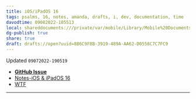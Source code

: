 ```yaml
---
title: iOS/iPadOS 16
tags: psalms, 16, notes, amanda, drafts, i, dev, documentation, time
davodtime: 09082022-105513
local: shareddocuments:///private/var/mobile/Library/Mobile%20Documents/iCloud~md~obsidian/Documents/OBSHIDDIAN/drafts/886C9F8B-3919-489A-AA62-D0558C7C7FC9.md
dg-publish: true
share: true
draft: drafts://open?uuid=886C9F8B-3919-489A-AA62-D0558C7C7FC9
---
```

Updated `09072022-190519`

- [**GitHub Issue**](https://github.com/extratone/bilge/issues/343) 
- [Notes-iOS & iPadOS 16](drafts://open?uuid=5F41FE18-2741-40E2-B078-D48E517E766C)
- [WTF](https://davidblue.wtf/drafts/886C9F8B-3919-489A-AA62-D0558C7C7FC9.html)

---
